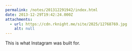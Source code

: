 ```yaml
---
permalink: /notes/201312291942/index.html
date: 2013-12-29T19:42:24.000Z
attachments:
  - url: https://cdn.rknight.me/site/2025/12768769.jpg
    alt: null
---
```


This is what Instagram was built for.
